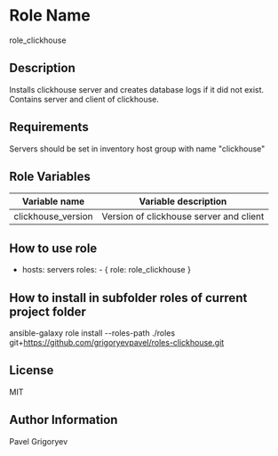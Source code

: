 Role Name
=========

role_clickhouse

Description
------------

Installs clickhouse server and creates database logs if it did not exist. Contains server and client of clickhouse.

Requirements
------------
Servers should be set in inventory host group with name "clickhouse" 

Role Variables
--------------

| Variable name | Variable description |
|-------------|---------------------|
| clickhouse_version | Version of clickhouse server and client |
 
How to use role
----------------
 
  - hosts: servers
    roles:
        - { role: role_clickhouse }

How to install in subfolder **roles** of current project folder
---------------

ansible-galaxy role install --roles-path ./roles git+https://github.com/grigoryevpavel/roles-clickhouse.git

License
-------

MIT

Author Information
------------------

Pavel Grigoryev


